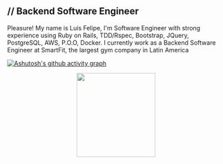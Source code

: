 ## // Backend Software Engineer

<p> Pleasure!
My name is Luis Felipe, I'm Software Engineer with strong experience using Ruby on Rails, TDD/Rspec, Bootstrap, JQuery, PostgreSQL, AWS, P.O.O, Docker.
I currently work as a Backend Software Engineer at SmartFit, the largest gym company in Latin America</p>

[![Ashutosh's github activity graph](https://github-readme-activity-graph.vercel.app/graph?username=Luisfelipedev27&bg_color=000000&color=15e5a6&line=07e9a5&point=0a855c&area=true&hide_border=true)](https://github.com/ashutosh00710/github-readme-activity-graph)

<div align="center">  
  <img width="60%" height="195px" src="https://github-readme-stats.vercel.app/api/top-langs/?username=Luisfelipedev27&layout=compact&hide_border=true&title_color=00bfbf&text_color=00bfbf&bg_color=0d1117" />
</div>
